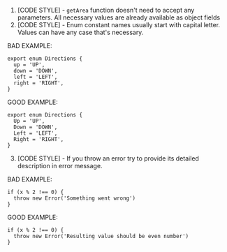 1. [CODE STYLE] - ```getArea``` function doesn't need to accept any parameters. All necessary values are already available as object fields
2. [CODE STYLE] - Enum constant names usually start with capital letter. Values can have any case that's necessary.

BAD EXAMPLE:
```
export enum Directions {
  up = 'UP',
  down = 'DOWN',
  left = 'LEFT',
  right = 'RIGHT',
}
```

GOOD EXAMPLE:
```
export enum Directions {
  Up = 'UP',
  Down = 'DOWN',
  Left = 'LEFT',
  Right = 'RIGHT',
}
```

3. [CODE STYLE] - If you throw an error try to provide its detailed description in error message.

BAD EXAMPLE:
```
if (x % 2 !== 0) {
  throw new Error('Something went wrong')
}
```

GOOD EXAMPLE:
```
if (x % 2 !== 0) {
  throw new Error('Resulting value should be even number')
}
```
